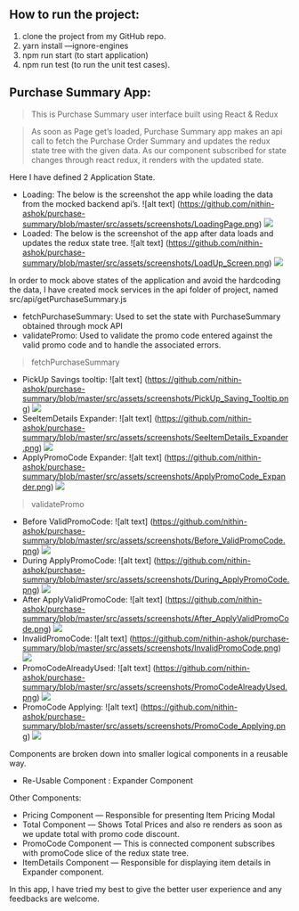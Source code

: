 ## How to run the project:

1. clone the project from my GitHub repo.
2. yarn install —ignore-engines
3. npm run start (to start application)
4. npm run test (to run the unit test cases). 


## Purchase Summary App:

> This is Purchase Summary user interface built using React & Redux

> As soon as Page get’s loaded, Purchase Summary app makes an api call to fetch the Purchase Order Summary and updates the redux state tree with the given data. As our <PurchaseSummary /> component subscribed for state changes through react redux, it renders with the updated state.

Here I have defined 2 Application State. 
  - Loading: The below is the screenshot the app while loading the data from the mocked backend api’s.
	![alt text] (https://github.com/nithin-ashok/purchase-summary/blob/master/src/assets/screenshots/LoadingPage.png)
	<img src="/src/assets/screenshots/LoadingPage.png"/>
  - Loaded: The below is the screenshot of the app after data loads and updates the redux state tree.
	![alt text] (https://github.com/nithin-ashok/purchase-summary/blob/master/src/assets/screenshots/LoadUp_Screen.png)
	<img src="/src/assets/screenshots/LoadUp_Screen.png"/>

In order to mock above states of the application and avoid the hardcoding the data, I have created mock services in the api folder of project, named src/api/getPurchaseSummary.js
   - fetchPurchaseSummary: Used to set the state with PurchaseSummary obtained through mock API
   - validatePromo: Used to validate the promo code entered against the valid promo code and to handle the associated errors.

   > fetchPurchaseSummary
   - PickUp Savings tooltip: ![alt text] (https://github.com/nithin-ashok/purchase-summary/blob/master/src/assets/screenshots/PickUp_Saving_Tooltip.png)
     <img src="/src/assets/screenshots/PickUp_Saving_Tooltip.png"/>
   - SeeItemDetails Expander: ![alt text] (https://github.com/nithin-ashok/purchase-summary/blob/master/src/assets/screenshots/SeeItemDetails_Expander.png)
     <img src="/src/assets/screenshots/SeeItemDetails_Expander.png"/>
   - ApplyPromoCode Expander: ![alt text] (https://github.com/nithin-ashok/purchase-summary/blob/master/src/assets/screenshots/ApplyPromoCode_Expander.png)
     <img src="/src/assets/screenshots/ApplyPromoCode_Expander.png"/>
   
   > validatePromo
   - Before ValidPromoCode: ![alt text] (https://github.com/nithin-ashok/purchase-summary/blob/master/src/assets/screenshots/Before_ValidPromoCode.png)
     <img src="/src/assets/screenshots/Before_ValidPromoCode.png"/>
   - During ApplyPromoCode: ![alt text] (https://github.com/nithin-ashok/purchase-summary/blob/master/src/assets/screenshots/During_ApplyPromoCode.png)
     <img src="/src/assets/screenshots/During_ApplyPromoCode.png"/>
   - After ApplyValidPromoCode: ![alt text] (https://github.com/nithin-ashok/purchase-summary/blob/master/src/assets/screenshots/After_ApplyValidPromoCode.png)
     <img src="/src/assets/screenshots/After_ApplyValidPromoCode.png"/>
   - InvalidPromoCode: ![alt text] (https://github.com/nithin-ashok/purchase-summary/blob/master/src/assets/screenshots/InvalidPromoCode.png)
     <img src="/src/assets/screenshots/InvalidPromoCode.png"/>
   - PromoCodeAlreadyUsed: ![alt text] (https://github.com/nithin-ashok/purchase-summary/blob/master/src/assets/screenshots/PromoCodeAlreadyUsed.png)
     <img src="/src/assets/screenshots/PromoCodeAlreadyUsed.png"/>
   - PromoCode Applying: ![alt text] (https://github.com/nithin-ashok/purchase-summary/blob/master/src/assets/screenshots/PromoCode_Applying.png)
     <img src="/src/assets/screenshots/PromoCode_Applying.png"/>


Components are broken down into smaller logical components in a reusable way.
   - Re-Usable Component : Expander Component
  
Other Components:
   -  Pricing Component — Responsible for presenting Item Pricing Modal
   -  Total Component — Shows Total Prices and also re renders as soon as we update total with promo code discount.
   -  PromoCode Component — This is connected component subscribes with promoCode slice of the redux state tree.
   -  ItemDetails Component —  Responsible for displaying item details in Expander component.


In this app, I have tried my best to give the better user experience and any feedbacks are welcome.